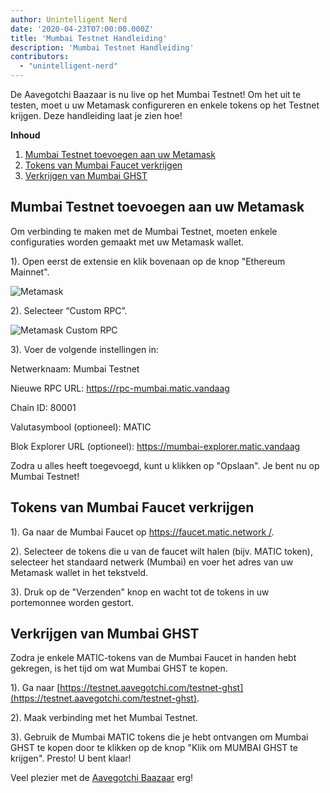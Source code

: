 ```yaml
---
author: Unintelligent Nerd
date: '2020-04-23T07:00:00.000Z'
title: 'Mumbai Testnet Handleiding'
description: 'Mumbai Testnet Handleiding'
contributors:
  - "unintelligent-nerd"
---
```


De Aavegotchi Baazaar is nu live op het Mumbai Testnet! Om het uit te testen, moet u uw Metamask configureren en enkele tokens op het Testnet krijgen. Deze handleiding laat je zien hoe!

<div class="contentsBox">

**Inhoud**

<ol>
<li><a href=#adding-mumbai-testnet-to-your-metamask>Mumbai Testnet toevoegen aan uw Metamask</a></li>
<li><a href=#getting-tokens-from-mumbai-faucet>Tokens van Mumbai Faucet verkrijgen</a></li>
<li><a href=#getting-mumbai-ghst>Verkrijgen van Mumbai GHST</a></li>
</ol>

</div>

## Mumbai Testnet toevoegen aan uw Metamask

Om verbinding te maken met de Mumbai Testnet, moeten enkele configuraties worden gemaakt met uw Metamask wallet.

1). Open eerst de extensie en klik bovenaan op de knop "Ethereum Mainnet".

<img class = "bodyImage" src = "/mumbai-testnet/metamask.png" alt = "Metamask" />

2). Selecteer “Custom RPC”.

<img class = "bodyImage" src = "/mumbai-testnet/metamask-custom-RPC.png" alt = "Metamask Custom RPC" />

3). Voer de volgende instellingen in:

Netwerknaam: Mumbai Testnet

Nieuwe RPC URL: https://rpc-mumbai.matic.vandaag

Chain ID: 80001

Valutasymbool (optioneel): MATIC

Blok Explorer URL (optioneel): https://mumbai-explorer.matic.vandaag

Zodra u alles heeft toegevoegd, kunt u klikken op "Opslaan". Je bent nu op Mumbai Testnet!

## Tokens van Mumbai Faucet verkrijgen

1). Ga naar de Mumbai Faucet op [https://faucet.matic.network /](https://faucet.matic.network/).

2). Selecteer de tokens die u van de faucet wilt halen (bijv. MATIC token), selecteer het standaard netwerk (Mumbai) en voer het adres van uw Metamask wallet in het tekstveld.

3). Druk op de "Verzenden" knop en wacht tot de tokens in uw portemonnee worden gestort.

## Verkrijgen van Mumbai GHST

Zodra je enkele MATIC-tokens van de Mumbai Faucet in handen hebt gekregen, is het tijd om wat Mumbai GHST te kopen.

1). Ga naar [https://testnet.aavegotchi.com/testnet-ghst](https://testnet.aavegotchi.com/testnet-ghst).

2). Maak verbinding met het Mumbai Testnet.

3). Gebruik de Mumbai MATIC tokens die je hebt ontvangen om Mumbai GHST te kopen door te klikken op de knop "Klik om MUMBAI GHST te krijgen". Presto! U bent klaar!

Veel plezier met de [Aavegotchi Baazaar](https://testnet.aavegotchi.com/baazaar/portals) erg!